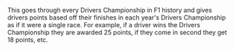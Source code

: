This goes through every Drivers Championship in F1 history and gives drivers points based off their finishes in each year's Drivers Championship as if it were a single race. 
For example, if a driver wins the Drivers Championship they are awarded 25 points, if they come in second they get 18 points, etc.
